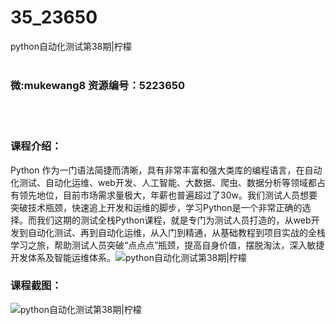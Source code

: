 # 35_23650
python自动化测试第38期|柠檬
<br/></br>
<h3>微:mukewang8 资源编号：5223650</h3>
<br/></br>
<h3>课程介绍：</h3>
<p>Python 作为一门语法简捷而清晰，具有非常丰富和强大类库的编程语言，在自动化测试、自动化运维、web开发、人工智能、大数据、爬虫、数据分析等领域都占有领先地位，目前市场需求量极大，年薪也普遍超过了30w。我们测试人员想要突破技术瓶颈，快速追上开发和运维的脚步，学习Python是一个非常正确的选择。而我们这期的测试全栈Python课程，就是专门为测试人员打造的，从web开发到自动化测试、再到自动化运维，从入门到精通，从基础教程到项目实战的全栈学习之旅，帮助测试人员突破“点点点”瓶颈，提高自身价值，摆脱淘汰，深入敏捷开发体系及智能运维体系。<img src="https://www.ko996.com/wp-content/uploads/img/2020/11/2-38-300x165.png" alt="python自动化测试第38期|柠檬"></p>
<div class="info-desc">
<h3>课程截图：</h3>
<p><img src="https://www.ko996.com/wp-content/uploads/img/2022/04/2-32.png" alt="python自动化测试第38期|柠檬"></p>


			
</div>
